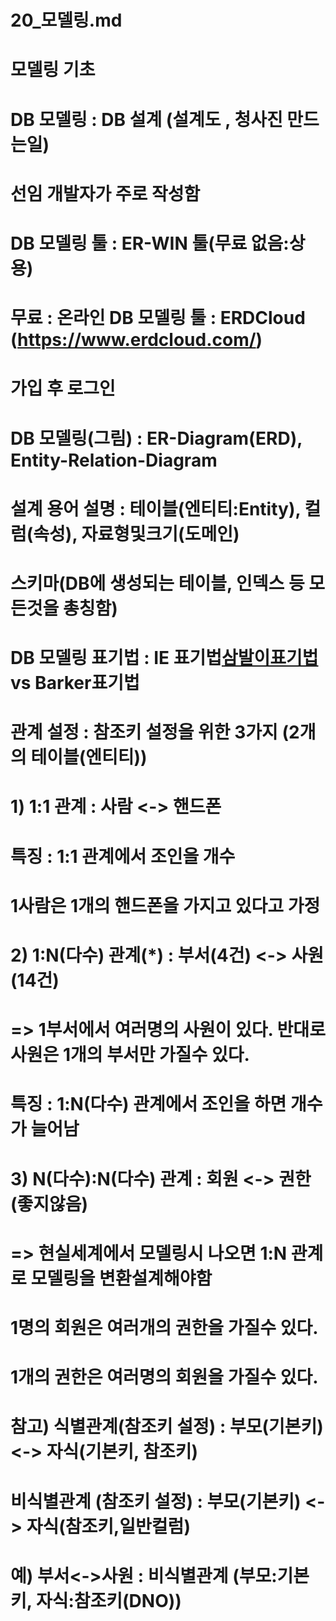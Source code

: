 # 20_모델링.md
# 모델링 기초
# DB 모델링 : DB 설계 (설계도 , 청사진 만드는일)
# 선임 개발자가 주로 작성함
# DB 모델링 툴 : ER-WIN 툴(무료 없음:상용)
# 무료 : 온라인 DB 모델링 툴 : ERDCloud (https://www.erdcloud.com/)
# 가입 후 로그인
# DB 모델링(그림) : ER-Diagram(ERD), Entity-Relation-Diagram
# 설계 용어 설명 : 테이블(엔티티:Entity), 컬럼(속성), 자료형및크기(도메인)
#                 스키마(DB에 생성되는 테이블, 인덱스 등 모든것을 총칭함)
# DB 모델링 표기법 : IE 표기법[삼발이표기법](우리나라) vs Barker표기법

# 관계 설정 : 참조키 설정을 위한 3가지 (2개의 테이블(엔티티))
# 1) 1:1 관계 : 사람 <-> 핸드폰
#   특징 : 1:1 관계에서 조인을 개수
# 1사람은 1개의 핸드폰을 가지고 있다고 가정

# 2) 1:N(다수) 관계(*) : 부서(4건) <-> 사원(14건)
# => 1부서에서 여러명의 사원이 있다. 반대로 사원은 1개의 부서만 가질수 있다.
#  특징 : 1:N(다수) 관계에서 조인을 하면 개수가 늘어남

# 3) N(다수):N(다수) 관계 : 회원 <-> 권한 (좋지않음)
# => 현실세계에서 모델링시 나오면 1:N 관계로 모델링을 변환설계해야함
# 1명의 회원은 여러개의 권한을 가질수 있다.
# 1개의 권한은 여러명의 회원을 가질수 있다.

# 참고) 식별관계(참조키 설정) : 부모(기본키) <-> 자식(기본키, 참조키)
#    비식별관계 (참조키 설정) : 부모(기본키) <-> 자식(참조키,일반컬럼)
#    예) 부서<->사원 : 비식별관계 (부모:기본키, 자식:참조키(DNO))

